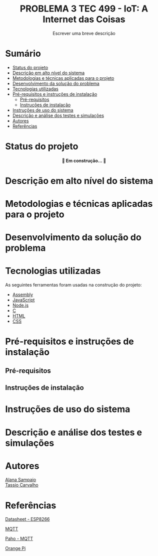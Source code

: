 <h1 align="center">PROBLEMA 3 TEC 499 - IoT: A Internet das Coisas</h1>

<p align="center">Escrever uma breve descrição</p>

Sumário
=================
<!--ts-->
   * [Status do projeto](#status-do-projeto)
   * [Descrição em alto nível do sistema](#descricao-em-alto-nivel-do-sistema)
   * [Metodologias e técnicas aplicadas para o projeto](#metodologias-tecnicas-aplicadas-para-o-projeto)
   * [Desenvolvimento da solução do problema](#desenvolvimento-da-solucao-do-problema)
   * [Tecnologias utilizadas](#tecnologias-utilizadas)
   * [Pré-requisitos e instruções de instalação](#pre-requisitos-e-instrucoes-de-instalacao)
      * [Pré-requisitos](#pre-requisitos)
      * [Instruções de instalação](#instrucoes-de-instalacao)
   * [Instruções de uso do sistema](#instrucoes-de-uso-do-sistema)
   * [Descrição e análise dos testes e simulações](#descricao-e-analise-dos-testes-e-simulacoes)
   * [Autores](#autores)
   * [Referências](#referencias)
<!--te-->

<h1 id="status-do-projeto">Status do projeto</h1>
<h4 align="center"> 
	🚧 Em construção...  🚧
</h4>

<h1 id="descricao-em-alto-nivel-do-sistema">Descrição em alto nível do sistema</h1>


<h1 id="metodologias-tecnicas-aplicadas-para-o-projeto">Metodologias e técnicas aplicadas para o projeto</h1>


<h1 id="desenvolvimento-da-solucao-do-problema">Desenvolvimento da solução do problema</h1>


<h1 id="tecnologias-utilizadas">Tecnologias utilizadas</h1>

As seguintes ferramentas foram usadas na construção do projeto:

- [Assembly](https://www.tutorialspoint.com/assembly_programming/assembly_basic_syntax.htm)
- [JavaScript](https://www.javascript.com)
- [Node.js](https://nodejs.org/en/)
- [C](https://devdocs.io/c/)
- [HTML](https://html.com)
- [CSS](https://developer.mozilla.org/pt-BR/docs/Web/CSS)

<h1 id="pre-requisitos-e-instrucoes-de-instalacao">Pré-requisitos e instruções de instalação</h1>

<h2 id="pre-requisitos">Pré-requisitos</h2>

<h2 id="instrucoes-de-instalacao">Instruções de instalação</h2>


<h1 id="instrucoes-de-uso-do-sistema">Instruções de uso do sistema</h1>


<h1 id="descricao-e-analise-dos-testes-e-simulacoes">Descrição e análise dos testes e simulações</h1>


<h1 id="autores">Autores</h1>

<a href="https://github.com/AlanaSampaio">Alana Sampaio</a>  
<a href="https://github.com/tassiocarvalho">Tassio Carvalho</a>

<h1 id="referencias">Referências</h1>

[Datasheet - ESP8266](https://www.alldatasheet.com/view.jsp?Searchword=ESP8266&sField=4&gclid=Cj0KCQiAmaibBhCAARIsAKUlaKRSP5JzpmlF9JPnfCkdjKYD79a6Dcb_OL1NOG1STKnfcAP_e4Yg6s4aAjbzEALw_wcB)

[MQTT](https://mqtt.org)

[Paho - MQTT](https://www.eclipse.org/paho/files/jsdoc/index.html)

[Orange Pi](http://www.orangepi.org/html/hardWare/computerAndMicrocontrollers/details/Orange-Pi-PC.html)
